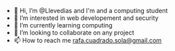 - 👋 Hi, I’m @Llevedias and I'm and a computing student
- 👀 I’m interested in web developement and security
- 🌱 I’m currently learning computing
- 💞️ I’m looking to collaborate on any project
- 📫 How to reach me rafa.cuadrado.sola@gmail.com

<!---
Llevedias/Llevedias is a ✨ special ✨ repository because its `README.md` (this file) appears on your GitHub profile.
You can click the Preview link to take a look at your changes.
--->
